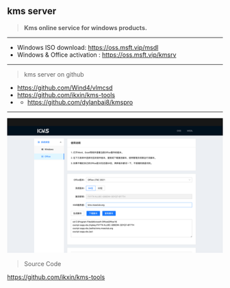 ## kms server
> **Kms online service for windows products.**
---
- Windows ISO download: https://oss.msft.vip/msdl
- Windows & Office activation : https://oss.msft.vip/kmsrv
---
> kms server on github

- https://github.com/Wind4/vlmcsd
- https://github.com/ikxin/kms-tools
- - https://github.com/dylanbai8/kmspro
---

![image-20231109221823529](./assets/image-20231109221823529.png)

> Source Code

https://github.com/ikxin/kms-tools
